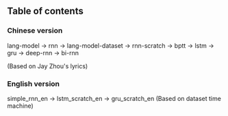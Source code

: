 ## Table of contents

### Chinese version

lang-model -> rnn -> lang-model-dataset -> rnn-scratch -> bptt -> lstm -> gru -> deep-rnn -> bi-rnn

(Based on Jay Zhou's lyrics)

### English version

simple_rnn_en -> lstm_scratch_en -> gru_scratch_en 
(Based on dataset time machine)